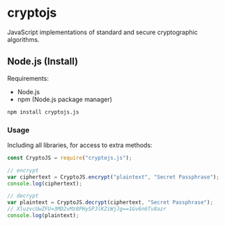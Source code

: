 # cryptojs

JavaScript implementations of standard and secure cryptographic algorithms.

## Node.js (Install)

Requirements:

- Node.js
- npm (Node.js package manager)

```bash
npm install cryptojs.js
```

### Usage

Including all libraries, for access to extra methods:

```javascript
const CryptoJS = require("cryptojs.js");

// encrypt
var ciphertext = CryptoJS.encrypt("plaintext", "Secret Passphrase");
console.log(ciphertext);

// decrypt
var plaintext = CryptoJS.decrypt(ciphertext, "Secret Passphrase");   
// XluzvcUwZFU=3MD2vMz8PHySPJlKZiWjJg==1Gv6n6Tv8azr
console.log(plaintext);
```


